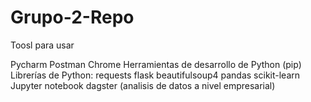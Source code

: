 # Grupo-2-Repo

Toosl para usar

Pycharm
Postman
Chrome
Herramientas de desarrollo de Python (pip)
Librerías de Python:
requests
flask
beautifulsoup4
pandas
scikit-learn
Jupyter notebook
dagster (analisis de datos a nivel empresarial)

